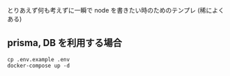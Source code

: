 とりあえず何も考えずに一瞬で node を書きたい時のためのテンプレ (稀によくある)

## prisma, DB を利用する場合

```shell
cp .env.example .env
docker-compose up -d
```
